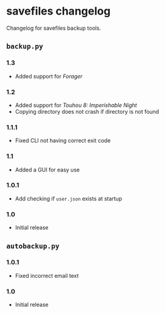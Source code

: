 # savefiles changelog

Changelog for savefiles backup tools.

## `backup.py`

### 1.3

- Added support for *Forager*

### 1.2

- Added support for *Touhou 8: Imperishable Night*
- Copying directory does not crash if directory is not found

### 1.1.1

- Fixed CLI not having correct exit code

### 1.1

- Added a GUI for easy use

### 1.0.1

- Add checking if `user.json` exists at startup

### 1.0

- Initial release

## `autobackup.py`

### 1.0.1

- Fixed incorrect email text

### 1.0

- Initial release
